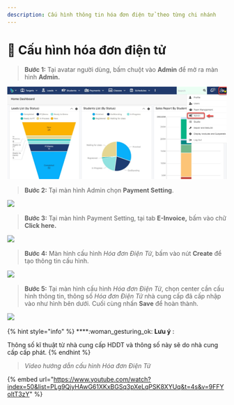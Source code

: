 ```yaml
---
description: Cấu hình thông tin hóa đơn điện tử theo từng chi nhánh
---
```


# 🏬 Cấu hình hóa đơn điện tử

> **Bước 1:** Tại avatar người dùng, bấm chuột vào **Admin** để mở ra màn hình **Admin.**

![](../.gitbook/assets/set1.jpg)

> **Bước 2:** Tại màn hình Admin chọn **Payment Setting**.

![](../.gitbook/assets/1\_hd.png)

> **Bước 3:** Tại màn hình Payment Setting, tại tab **E-Invoice,** bấm vào chữ **Click here.**

![](../.gitbook/assets/2\_hd.png)

> **Bước 4:** Màn hình cấu hình _Hóa đơn Điện Tử_, bấm vào nút **Create** để tạo thông tin cấu hình.

![](../.gitbook/assets/3\_hd.png)

> **Bước 5:** Tại màn hình cấu hình _Hóa đơn Điện Tử_, chọn center cần cấu hình thông tin, thông số _Hóa đơn Điện Tử_ nhà cung cấp đã cấp nhập vào như hình bên dưới. Cuối cùng nhấn **Save** để hoàn thành.

![](../.gitbook/assets/4\_hd.png)

{% hint style="info" %}
****:woman\_gesturing\_ok: **Lưu ý** :

Thông số kĩ thuật từ nhà cung cấp HDDT và thông số này sẽ do nhà cung cấp cấp phát.
{% endhint %}

> _Video hướng dẫn cấu hình Hóa đơn Điện Tử_

{% embed url="https://www.youtube.com/watch?index=50&list=PLg9QjyHAwG61XKxBGSq3pXeLqPSK8XYUq&t=4s&v=9FFYoltT3zY" %}
